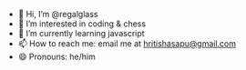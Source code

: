 - 👋 Hi, I’m @regalglass
- 👀 I’m interested in coding & chess
- 🌱 I’m currently learning javascript 
- 📫 How to reach me: email me at hritishasapu@gmail.com
- 😄 Pronouns: he/him

<!---
regalglass/regalglass is a ✨ special ✨ repository because its `README.md` (this file) appears on your GitHub profile.
You can click the Preview link to take a look at your changes.
--->
